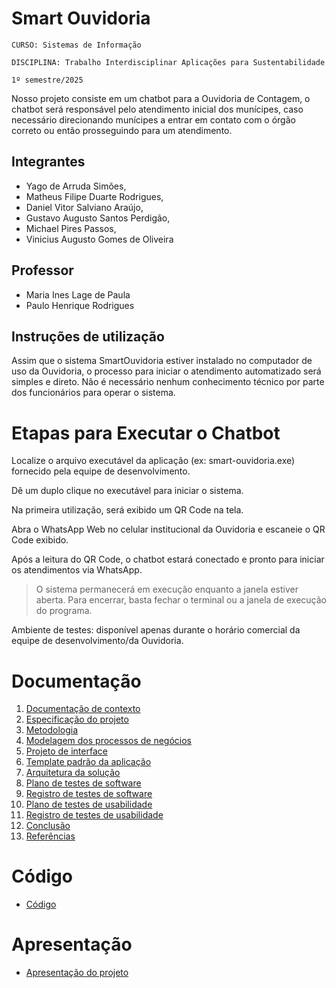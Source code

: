 # Smart Ouvidoria

`CURSO: Sistemas de Informação`

`DISCIPLINA: Trabalho Interdisciplinar Aplicações para Sustentabilidade`

`1º semestre/2025`

Nosso projeto consiste em um chatbot para a Ouvidoria de Contagem, o chatbot será responsável pelo atendimento inicial dos munícipes, caso necessário direcionando munícipes a entrar em contato com o órgão correto ou então prosseguindo para um atendimento.

## Integrantes

* Yago de Arruda Simões, 
* Matheus Filipe Duarte Rodrigues, 
* Daniel Vitor Salviano Araújo, 
* Gustavo Augusto Santos Perdigão, 
* Michael Pires Passos, 
* Vinicius Augusto Gomes de Oliveira

## Professor

* Maria Ines Lage de Paula
* Paulo Henrique Rodrigues

## Instruções de utilização

Assim que o sistema SmartOuvidoria estiver instalado no computador de uso da Ouvidoria, o processo para iniciar o atendimento automatizado será simples e direto. Não é necessário nenhum conhecimento técnico por parte dos funcionários para operar o sistema.

# Etapas para Executar o Chatbot
Localize o arquivo executável da aplicação (ex: smart-ouvidoria.exe) fornecido pela equipe de desenvolvimento.

Dê um duplo clique no executável para iniciar o sistema.

Na primeira utilização, será exibido um QR Code na tela.

Abra o WhatsApp Web no celular institucional da Ouvidoria e escaneie o QR Code exibido.

Após a leitura do QR Code, o chatbot estará conectado e pronto para iniciar os atendimentos via WhatsApp.

> O sistema permanecerá em execução enquanto a janela estiver aberta. Para encerrar, basta fechar o terminal ou a janela de execução do programa.

Ambiente de testes: disponível apenas durante o horário comercial da equipe de desenvolvimento/da Ouvidoria.

# Documentação

<ol>
<li><a href="docs/01-Contexto.md"> Documentação de contexto</a></li>
<li><a href="docs/02-Especificacao.md"> Especificação do projeto</a></li>
<li><a href="docs/03-Metodologia.md"> Metodologia</a></li>
<li><a href="docs/04-Modelagem-processos-negocio.md"> Modelagem dos processos de negócios</a></li>
<li><a href="docs/05-Projeto-interface.md"> Projeto de interface</a></li>
<li><a href="docs/06-Template-padrao.md"> Template padrão da aplicação</a></li>
<li><a href="docs/07-Arquitetura-solucao.md"> Arquitetura da solução</a></li>
<li><a href="docs/08-Plano-testes-software.md"> Plano de testes de software</a></li>
<li><a href="docs/09-Registro-testes-software.md"> Registro de testes de software</a></li>
<li><a href="docs/10-Plano-testes-usabilidade.md"> Plano de testes de usabilidade</a></li>
<li><a href="docs/11-Registro-testes-usabilidade.md"> Registro de testes de usabilidade</a></li>
<li><a href="docs/12-Conclusao.md"> Conclusão</a></li>
<li><a href="docs/13-Referencias.md"> Referências</a></li>
</ol>

# Código

* <a href="src/README.md">Código</a>

# Apresentação

* <a href="presentation/README.md">Apresentação do projeto</a>

